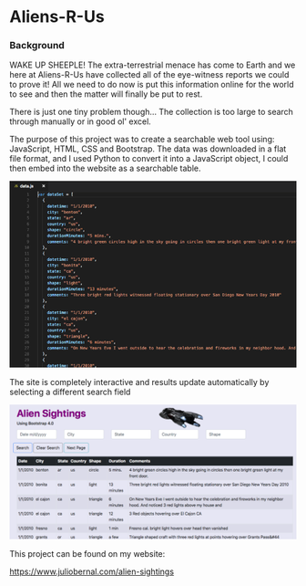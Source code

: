 # Aliens-R-Us

### Background

WAKE UP SHEEPLE! The extra-terrestrial menace has come to Earth and we here at Aliens-R-Us have collected all of the eye-witness reports we could to prove it! All we need to do now is put this information online for the world to see and then the matter will finally be put to rest.

There is just one tiny problem though… The collection is too large to search through manually or in good ol' excel.

The purpose of this project was to create a searchable web tool using: JavaScript, HTML, CSS and Bootstrap.  The data was downloaded in a flat file format, and I used Python to convert it into a JavaScript object, I could then embed into the website as a searchable table.

![](Assets/Aliens-R-Us_Data.png)

The site is completely interactive and results update automatically by selecting a different search field

![](Assets/Aliens-R-Us_Site.png)

This project can be found on my website:

https://www.juliobernal.com/alien-sightings

